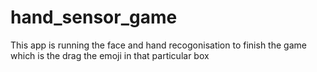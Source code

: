 # hand_sensor_game
This app is running the face and hand recogonisation to finish the game which is the drag the emoji in that particular box
